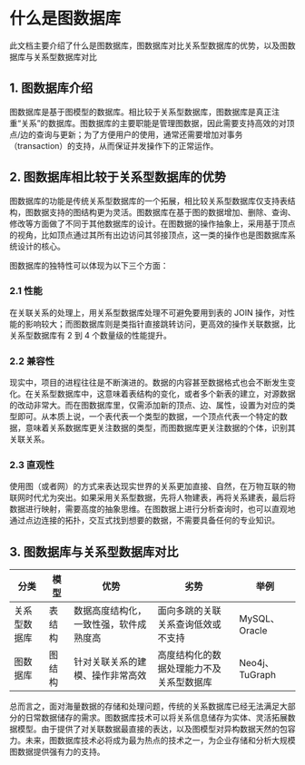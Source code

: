 # 什么是图数据库

此文档主要介绍了什么是图数据库，图数据库对比关系型数据库的优势，以及图数据库与关系型数据库对比

## 1. 图数据库介绍

图数据库是基于图模型的数据库。相比较于关系型数据库，图数据库是真正注重“关系”的数据库。图数据库的主要职能是管理图数据，因此需要支持高效的对顶点/边的查询与更新；为了方便用户的使用，通常还需要增加对事务（transaction）的支持，从而保证并发操作下的正常运作。

## 2. 图数据库相比较于关系型数据库的优势

图数据库的功能是传统关系型数据库的一个拓展，相比较关系型数据库仅支持表结构，图数据支持的图结构更为灵活。图数据库在基于图的数据增加、删除、查询、修改等方面做了不同于其他数据库的设计。在图数据的操作抽象上，采用基于顶点的视角，比如顶点通过其所有出边访问其邻接顶点，这一类的操作也是图数据库系统设计的核心。

图数据库的独特性可以体现为以下三个方面：

### 2.1  性能

在关联关系的处理上，用关系型数据库处理不可避免要用到表的 JOIN 操作，对性能的影响较大；而图数据库则是类指针直接跳转访问，更高效的操作关联数据，比关系型数据库有 2 到 4 个数量级的性能提升。

### 2.2 兼容性

现实中，项目的进程往往是不断演进的。数据的内容甚至数据格式也会不断发生变化。在关系型数据库中，这意味着表结构的变化，或者多个新表的建立，对源数据的改动非常大。而在图数据库里，仅需添加新的顶点、边、属性，设置为对应的类型即可。从本质上说，一个表代表一个类型的数据，一个顶点代表一个特定的数据，意味着关系数据库更关注数据的类型，而图数据库更关注数据的个体，识别其关联关系。

### 2.3 直观性

使用图（或者网）的方式来表达现实世界的关系更加直接、自然，在万物互联的物联网时代尤为突出。如果采用关系型数据，先将人物建表，再将关系建表，最后将数据进行映射，需要高度的抽象思维。在图数据上进行分析查询时，也可以直观地通过点边连接的拓扑，交互式找到想要的数据，不需要具备任何的专业知识。

## 3. 图数据库与关系型数据库对比

| 分类         | 模型   | 优势                                   | 劣势                                     | 举例           |
| ------------ | ------ | -------------------------------------- | ---------------------------------------- | -------------- |
| 关系型数据库 | 表结构 | 数据高度结构化，一致性强，软件成熟度高 | 面向多跳的关联关系查询低效或不支持       | MySQL、Oracle  |
| 图数据库     | 图结构 | 针对关联关系的建模、操作非常高效       | 高度结构化的数据处理能力不及关系型数据库 | Neo4j、TuGraph |

总而言之，面对海量数据的存储和处理问题，传统的关系数据库已经无法满足大部分的日常数据储存的需求。图数据库技术可以将关系信息储存为实体、灵活拓展数据模型。由于提供了对关联数据最直接的表达，以及图模型对异构数据天然的包容力。未来，图数据库技术必将成为最为热点的技术之一，为企业存储和分析大规模图数据提供强有力的支持。
